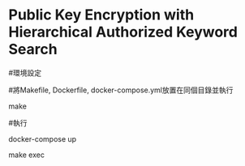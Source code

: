 # Public Key Encryption with Hierarchical Authorized Keyword Search


#環境設定

#將Makefile, Dockerfile, docker-compose.yml放置在同個目錄並執行

make

#執行

docker-compose up

make exec
